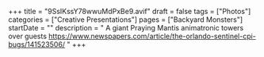 +++
title = "9SsIKssY78wwuMdPxBe9.avif"
draft = false
tags = ["Photos"]
categories = ["Creative Presentations"]
pages = ["Backyard Monsters"]
startDate = ""
description = " A giant Praying Mantis animatronic towers over guests https://www.newspapers.com/article/the-orlando-sentinel-cpi-bugs/141523506/ "
+++
